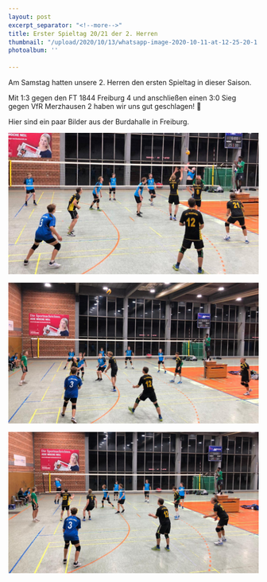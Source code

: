 ```yaml
---
layout: post
excerpt_separator: "<!--more-->"
title: Erster Spieltag 20/21 der 2. Herren
thumbnail: "/upload/2020/10/13/whatsapp-image-2020-10-11-at-12-25-20-1.jpg"
photoalbum: ''

---
```

Am Samstag hatten unsere 2. Herren den ersten Spieltag in dieser Saison.

Mit 1:3 gegen den FT 1844 Freiburg 4 und anschließen einen 3:0 Sieg gegen VfR Merzhausen 2 haben wir uns gut geschlagen! 💪

Hier sind ein paar Bilder aus der Burdahalle in Freiburg.

![](/upload/2020/10/13/whatsapp-image-2020-10-11-at-12-25-20.jpg)

![](/upload/2020/10/13/whatsapp-image-2020-10-11-at-12-25-20-1.jpg)

![](/upload/2020/10/13/whatsapp-image-2020-10-11-at-12-25-20-2.jpg)
